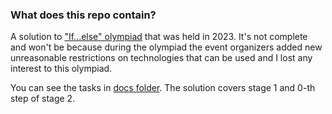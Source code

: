 ### What does this repo contain?
A solution to ["If...else" olympiad](https://challenge.braim.org/it-planet/simbirsoft.html)
that was held in 2023.
It's not complete and won't be because during
the olympiad the event organizers added new unreasonable restrictions on technologies that can be used
and I lost any interest to this olympiad.

You can see the tasks in [docs folder](/docs).
The solution covers stage 1 and 0-th step of stage 2.
